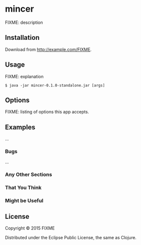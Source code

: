 # mincer

FIXME: description

## Installation

Download from http://example.com/FIXME.

## Usage

FIXME: explanation

    $ java -jar mincer-0.1.0-standalone.jar [args]

## Options

FIXME: listing of options this app accepts.

## Examples

...

### Bugs

...

### Any Other Sections
### That You Think
### Might be Useful

## License

Copyright © 2015 FIXME

Distributed under the Eclipse Public License, the same as Clojure.
